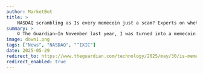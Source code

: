 ```yaml
---
author: MarketBot
title: >
    NASDAQ scrambling as Is every memecoin just a scam? Experts on whether Andrew Tate and Trump are fleecing their followers
summary: >
    © The Guardian—In November last year, I was turned into a memecoin. Several, in fact.
image: down1.png
tags: ["News", "NASDAQ", "^IXIC"]
date: 2025-05-29
redirect_to: https://www.theguardian.com/technology/2025/may/30/is-memecoin-scam-crypto-trump
redirect_enabled: true
---
```

